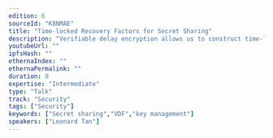 ```yaml
---
edition: 6
sourceId: "K8NMAE"
title: "Time-locked Recovery Factors for Secret Sharing"
description: "Verifiable delay encryption allows us to construct time-locked secret shares which reveal themselves after some time. Paired with share refreshing, this allows users to automatically recover their account after a set amount of time even if they have lost secret shares, without compromising key security. Setup requires no user input which allows for a streamlined UX, and we show a demo of this functionality by generating and recovering a private key using this technique."
youtubeUrl: ""
ipfsHash: ""
ethernaIndex: ""
ethernaPermalink: ""
duration: 0
expertise: "Intermediate"
type: "Talk"
track: "Security"
tags: ["Security"]
keywords: ["Secret sharing","VDF","key management"]
speakers: ["Leonard Tan"]
---
```

